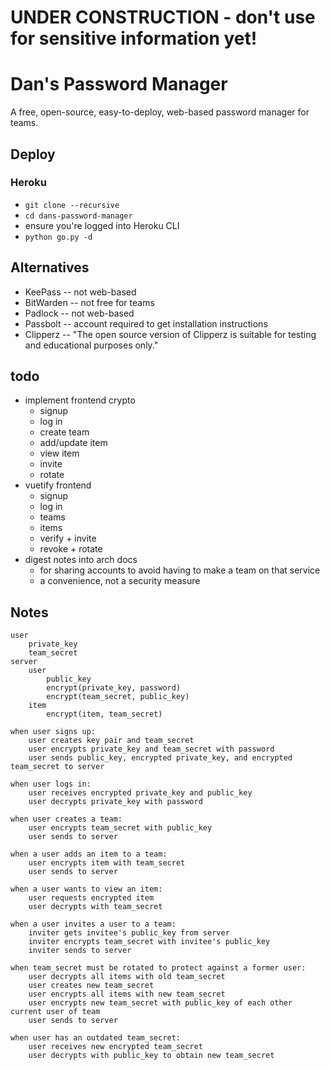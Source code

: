 # UNDER CONSTRUCTION - don't use for sensitive information yet!

# Dan's Password Manager
A free, open-source, easy-to-deploy, web-based password manager for teams.

## Deploy
### Heroku
- `git clone --recursive`
- `cd dans-password-manager`
- ensure you're logged into Heroku CLI
- `python go.py -d`

## Alternatives
- KeePass -- not web-based
- BitWarden -- not free for teams
- Padlock -- not web-based
- Passbolt -- account required to get installation instructions
- Clipperz -- "The open source version of Clipperz is suitable for testing and educational purposes only."

## todo
- implement frontend crypto
	- signup
	- log in
	- create team
	- add/update item
	- view item
	- invite
	- rotate
- vuetify frontend
	- signup
	- log in
	- teams
	- items
	- verify + invite
	- revoke + rotate
- digest notes into arch docs
	- for sharing accounts to avoid having to make a team on that service
	- a convenience, not a security measure

## Notes
```
user
	private_key
	team_secret
server
	user
		public_key
		encrypt(private_key, password)
		encrypt(team_secret, public_key)
	item
		encrypt(item, team_secret)

when user signs up:
	user creates key pair and team_secret
	user encrypts private_key and team_secret with password
	user sends public_key, encrypted private_key, and encrypted team_secret to server

when user logs in:
	user receives encrypted private_key and public_key
	user decrypts private_key with password

when user creates a team:
	user encrypts team_secret with public_key
	user sends to server

when a user adds an item to a team:
	user encrypts item with team_secret
	user sends to server

when a user wants to view an item:
	user requests encrypted item
	user decrypts with team_secret

when a user invites a user to a team:
	inviter gets invitee's public_key from server
	inviter encrypts team_secret with invitee's public_key
	inviter sends to server

when team_secret must be rotated to protect against a former user:
	user decrypts all items with old team_secret
	user creates new team_secret
	user encrypts all items with new team_secret
	user encrypts new team_secret with public_key of each other current user of team
	user sends to server

when user has an outdated team_secret:
	user receives new encrypted team_secret
	user decrypts with public_key to obtain new team_secret
```
